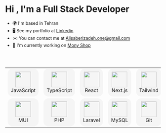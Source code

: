 Hi , I'm a Full Stack Developer
===========================

* 🌍  I'm based in Tehran
* 🖥️  See my portfolio at [Linkedin](http://www.linkedin.com/in/ali-saberizadeh-667899223/)
* ✉️  You can contact me at [Alisaberizadeh.one@gmail.com](mailto:Alisaberizadeh.one@gmail.com)
* 🚀  I'm currently working on [Mony Shop](http://https://github.com/alisaberizadeh/monyshop)

<br><br>
<p align="center">
  <table align="center" width="90%">
    <tr>
      <td align="center">
        <div style="border-radius: 16px; padding: 10px; transition: transform 0.3s; background-color: #f5f5f5;" onmouseover="this.style.transform='scale(1.05)'" onmouseout="this.style.transform='scale(1)'">
          <img src="https://cdn.jsdelivr.net/gh/devicons/devicon/icons/javascript/javascript-original.svg" width="50"/><br>JavaScript
        </div>
      </td>
      <td align="center">
        <div style="border-radius: 16px; padding: 10px; transition: transform 0.3s; background-color: #f5f5f5;" onmouseover="this.style.transform='scale(1.05)'" onmouseout="this.style.transform='scale(1)'">
          <img src="https://cdn.jsdelivr.net/gh/devicons/devicon/icons/typescript/typescript-original.svg" width="50"/><br>TypeScript
        </div>
      </td>
      <td align="center">
        <div style="border-radius: 16px; padding: 10px; transition: transform 0.3s; background-color: #f5f5f5;" onmouseover="this.style.transform='scale(1.05)'" onmouseout="this.style.transform='scale(1)'">
          <img src="https://cdn.jsdelivr.net/gh/devicons/devicon/icons/react/react-original.svg" width="50"/><br>React
        </div>
      </td>
      <td align="center">
        <div style="border-radius: 16px; padding: 10px; transition: transform 0.3s; background-color: #f5f5f5;" onmouseover="this.style.transform='scale(1.05)'" onmouseout="this.style.transform='scale(1)'">
          <img src="https://cdn.jsdelivr.net/gh/devicons/devicon/icons/nextjs/nextjs-original.svg" width="50"/><br>Next.js
        </div>
      </td>
      <td align="center">
        <div style="border-radius: 16px; padding: 10px; transition: transform 0.3s; background-color: #f5f5f5;" onmouseover="this.style.transform='scale(1.05)'" onmouseout="this.style.transform='scale(1)'">
          <img src="https://www.vectorlogo.zone/logos/tailwindcss/tailwindcss-icon.svg" width="50"/><br>Tailwind
        </div>
      </td>
      <td align="center">
        <div style="border-radius: 16px; padding: 10px; transition: transform 0.3s; background-color: #f5f5f5;" onmouseover="this.style.transform='scale(1.05)'" onmouseout="this.style.transform='scale(1)'">
          <img src="https://cdn.jsdelivr.net/gh/devicons/devicon/icons/bootstrap/bootstrap-plain.svg" width="50"/><br>Bootstrap
        </div>
      </td>
    </tr>
    <tr>
      <td align="center">
        <div style="border-radius: 16px; padding: 10px; transition: transform 0.3s; background-color: #f5f5f5;" onmouseover="this.style.transform='scale(1.05)'" onmouseout="this.style.transform='scale(1)'">
          <img src="https://cdn.jsdelivr.net/gh/devicons/devicon/icons/materialui/materialui-original.svg" width="50"/><br>MUI
        </div>
      </td>
      <td align="center">
        <div style="border-radius: 16px; padding: 10px; transition: transform 0.3s; background-color: #f5f5f5;" onmouseover="this.style.transform='scale(1.05)'" onmouseout="this.style.transform='scale(1)'">
          <img src="https://cdn.jsdelivr.net/gh/devicons/devicon/icons/php/php-original.svg" width="50"/><br>PHP
        </div>
      </td>
      <td align="center">
        <div style="border-radius: 16px; padding: 10px; transition: transform 0.3s; background-color: #f5f5f5;" onmouseover="this.style.transform='scale(1.05)'" onmouseout="this.style.transform='scale(1)'">
          <img src="https://cdn.jsdelivr.net/gh/devicons/devicon/icons/laravel/laravel-plain.svg" width="50"/><br>Laravel
        </div>
      </td>
      <td align="center">
        <div style="border-radius: 16px; padding: 10px; transition: transform 0.3s; background-color: #f5f5f5;" onmouseover="this.style.transform='scale(1.05)'" onmouseout="this.style.transform='scale(1)'">
          <img src="https://cdn.jsdelivr.net/gh/devicons/devicon/icons/mysql/mysql-original.svg" width="50"/><br>MySQL
        </div>
      </td>
      <td align="center">
        <div style="border-radius: 16px; padding: 10px; transition: transform 0.3s; background-color: #f5f5f5;" onmouseover="this.style.transform='scale(1.05)'" onmouseout="this.style.transform='scale(1)'">
          <img src="https://cdn.jsdelivr.net/gh/devicons/devicon/icons/git/git-original.svg" width="50"/><br>Git
        </div>
      </td>
      <td align="center">
        <div style="border-radius: 16px; padding: 10px; transition: transform 0.3s; background-color: #f5f5f5;" onmouseover="this.style.transform='scale(1.05)'" onmouseout="this.style.transform='scale(1)'">
          <img src="https://cdn.jsdelivr.net/gh/devicons/devicon/icons/sass/sass-original.svg" width="50"/><br>Sass
        </div>
      </td>
    </tr>
  </table>
</p>
